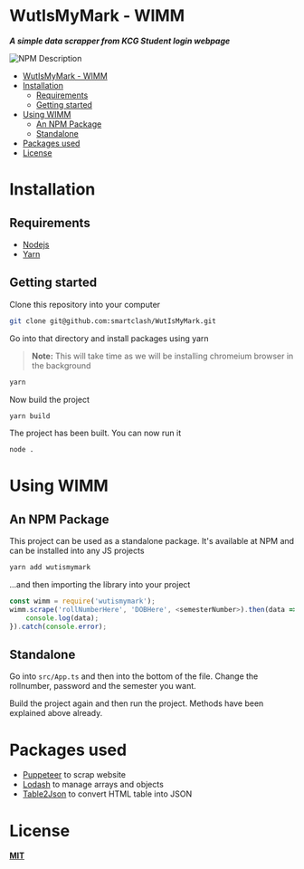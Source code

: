 # WutIsMyMark - WIMM
***A simple data scrapper from KCG Student login webpage***

![NPM Description](https://nodei.co/npm/wutismymark.png)

- [WutIsMyMark - WIMM](#wutismymark---wimm)
- [Installation](#installation)
  - [Requirements](#requirements)
  - [Getting started](#getting-started)
- [Using WIMM](#using-wimm)
  - [An NPM Package](#an-npm-package)
  - [Standalone](#standalone)
- [Packages used](#packages-used)
- [License](#license)

# Installation

## Requirements

- [Nodejs](https://nodejs.org/en/download/)
- [Yarn](https://classic.yarnpkg.com/en/docs/install)

## Getting started

Clone this repository into your computer
```bash
git clone git@github.com:smartclash/WutIsMyMark.git
```

Go into that directory and install packages using yarn
> **Note:** This will take time as we will be installing chromeium browser in the background
```bash
yarn
```

Now build the project 
```bash
yarn build
```

The project has been built. You can now run it
```bash
node .
```

# Using WIMM

## An NPM Package
This project can be used as a standalone package. It's available at NPM and can be installed into any JS projects
```bash
yarn add wutismymark
```
...and then importing the library into your project
```js
const wimm = require('wutismymark');
wimm.scrape('rollNumberHere', 'DOBHere', <semesterNumber>).then(data => {
    console.log(data);
}).catch(console.error);
```

## Standalone

Go into `src/App.ts` and then into the bottom of the file. Change the rollnumber, password and the semester you want.

Build the project again and then run the project. Methods have been explained above already.

# Packages used

- [Puppeteer](https://pptr.dev/) to scrap website
- [Lodash](https://lodash.com/) to manage arrays and objects
- [Table2Json](https://www.npmjs.com/package/tabletojson) to convert HTML table into JSON

# License

[**MIT**](LICENSE.md)
